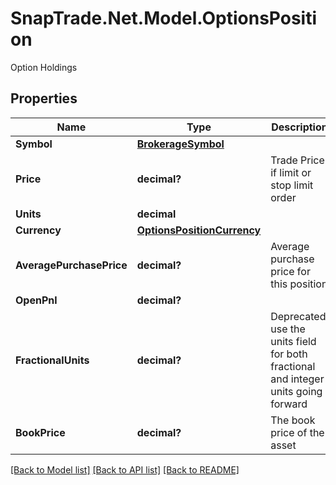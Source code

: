 # SnapTrade.Net.Model.OptionsPosition
Option Holdings

## Properties

Name | Type | Description | Notes
------------ | ------------- | ------------- | -------------
**Symbol** | [**BrokerageSymbol**](BrokerageSymbol.md) |  | [optional] 
**Price** | **decimal?** | Trade Price if limit or stop limit order | [optional] 
**Units** | **decimal** |  | [optional] 
**Currency** | [**OptionsPositionCurrency**](OptionsPositionCurrency.md) |  | [optional] 
**AveragePurchasePrice** | **decimal?** | Average purchase price for this position | [optional] 
**OpenPnl** | **decimal?** |  | [optional] 
**FractionalUnits** | **decimal?** | Deprecated, use the units field for both fractional and integer units going forward | [optional] 
**BookPrice** | **decimal?** | The book price of the asset | [optional] 

[[Back to Model list]](../README.md#documentation-for-models) [[Back to API list]](../README.md#documentation-for-api-endpoints) [[Back to README]](../README.md)

